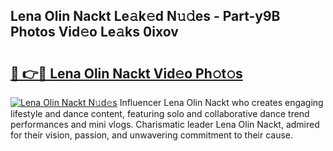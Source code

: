 ## Lena Olin Nackt Le𝚊k𝚎d N𝚞𝚍es - Part-y9B Photos Vid𝚎o Le𝚊ks 0ixov

# <h2><a href="http://fb104qf.evod.top/?m=Lena+Olin+Nackt">🔗 👉🔴 Lena Olin Nackt Vid𝚎o Ph𝚘t𝚘s</a></h2>

[![Lena Olin Nackt N𝚞d𝚎s](https://i.imgur.com/8V9OHl7.gif)](http://fb104qf.evod.top/?m=Lena+Olin+Nackt)
Influencer Lena Olin Nackt who creates engaging lifestyle and dance content, featuring solo and collaborative dance trend performances and mini vlogs. Charismatic leader Lena Olin Nackt, admired for their vision, passion, and unwavering commitment to their cause. 
